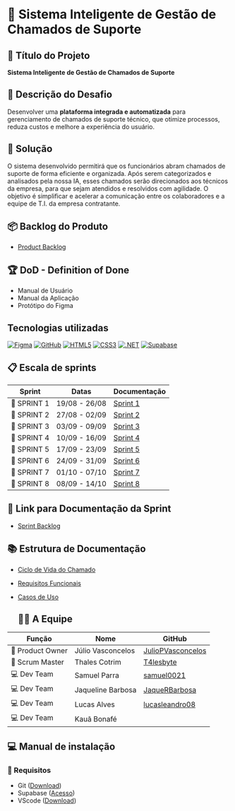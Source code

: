 # 📘 Sistema Inteligente de Gestão de Chamados de Suporte

## 🧾 Título do Projeto
**Sistema Inteligente de Gestão de Chamados de Suporte**

## 🎯 Descrição do Desafio
Desenvolver uma **plataforma integrada e automatizada** para gerenciamento de chamados de suporte técnico, que otimize processos, reduza custos e melhore a experiência do usuário.

## 🥇 Solução
O sistema desenvolvido permitirá que os funcionários abram chamados de suporte de forma eficiente e organizada. Após serem categorizados e analisados pela nossa IA, esses chamados serão direcionados aos técnicos da empresa, para que sejam atendidos e resolvidos com agilidade.
O objetivo é simplificar e acelerar a comunicação entre os colaboradores e a equipe de T.I. da empresa contratante.

## 📦 Backlog do Produto
- [Product Backlog](https://tar-stay-ec9.notion.site/Product-Backlog-1c25872c0a9281afa45cee6072936a2c?pvs=4)

## 🏆 DoD - Definition of Done
- Manual de Usuário
- Manual da Aplicação
- Protótipo do Figma

## Tecnologias utilizadas

[![Figma](https://img.shields.io/badge/Figma-F24E1E?style=for-the-badge&logo=figma&logoColor=white)](https://www.figma.com/)
[![GitHub](https://img.shields.io/badge/GitHub-181717?style=for-the-badge&logo=github&logoColor=white)](https://github.com/)
[![HTML5](https://img.shields.io/badge/HTML5-E34F26?style=for-the-badge&logo=html5&logoColor=white)](https://developer.mozilla.org/docs/Web/HTML)
[![CSS3](https://img.shields.io/badge/CSS3-1572B6?style=for-the-badge&logo=css3&logoColor=white)](https://developer.mozilla.org/docs/Web/CSS)
[![.NET](https://img.shields.io/badge/.NET-512BD4?style=for-the-badge&logo=dotnet&logoColor=white)](https://dotnet.microsoft.com/)
[![Supabase](https://img.shields.io/badge/Supabase-3ECF8E?style=for-the-badge&logo=supabase&logoColor=white)](https://supabase.com/)

## 📋 Escala de sprints
| Sprint   | Datas           | Documentação |
|----------|-----------------|--------------|
| 🔖 SPRINT 1 | 19/08 - 26/08 | [Sprint 1](https://github.com/lucasleandro08/Projeto-de-sistemas-orientado-a-objetos/issues/1) |
| 🔖 SPRINT 2 | 27/08 - 02/09 | [Sprint 2](https://github.com/lucasleandro08/Projeto-de-sistemas-orientado-a-objetos/issues/2) |
| 🔖 SPRINT 3 | 03/09 - 09/09 | [Sprint 3](https://github.com/lucasleandro08/Projeto-de-sistemas-orientado-a-objetos/issues/3) |
| 🔖 SPRINT 4 | 10/09 - 16/09 | [Sprint 4](https://github.com/lucasleandro08/Projeto-de-sistemas-orientado-a-objetos/issues/4) |
| 🔖 SPRINT 5 | 17/09 - 23/09 | [Sprint 5](https://github.com/lucasleandro08/Projeto-de-sistemas-orientado-a-objetos/issues/5) |
| 🔖 SPRINT 6 | 24/09 - 31/09 | [Sprint 6](https://github.com/lucasleandro08/Projeto-de-sistemas-orientado-a-objetos/issues/6) |
| 🔖 SPRINT 7 | 01/10 - 07/10 | [Sprint 7](https://github.com/lucasleandro08/Projeto-de-sistemas-orientado-a-objetos/issues/7) |
| 🔖 SPRINT 8 | 08/09 - 14/10 | [Sprint 8](https://github.com/lucasleandro08/Projeto-de-sistemas-orientado-a-objetos/issues/8) |

## 🔗 Link para Documentação da Sprint
- [Sprint Backlog](https://github.com/T4lesbyte/Sistec/blob/main/Sprint-Backlog.md)

## 📚 Estrutura de Documentação

- [Ciclo de Vida do Chamado](https://tar-stay-ec9.notion.site/Ciclo-de-Vida-de-um-Chamado-1c25872c0a9281bcb642ee620d554c95?pvs=)
- [Requisitos Funcionais](https://tar-stay-ec9.notion.site/Levantamento-de-Requisitos-Funcionais-PIM-III-1c25872c0a9281399f40f5e513e43048?pvs=4)
- [Casos de Uso](https://tar-stay-ec9.notion.site/Diagrama-de-Casos-de-Uso-1c25872c0a9281978842fd6060bd9144?pvs=4)

  ## 👨‍💻 A Equipe

| Função        | Nome              | GitHub                                    |
|---------------|-------------------|-------------------------------------------|
| 👑 Product Owner | Júlio Vasconcelos | [JulioPVasconcelos](https://github.com/JulioPVasconcelos) |
| 🧭 Scrum Master  | Thales Cotrim     | [T4lesbyte](https://github.com/T4lesbyte) |
| 💻 Dev Team      | Samuel Parra      | [samuel0021](https://github.com/samuel0021) |
| 💻 Dev Team      | Jaqueline Barbosa | [JaqueRBarbosa](https://github.com/JaqueRBarbosa) |
| 💻 Dev Team      | Lucas Alves       | [lucasleandro08](https://github.com/lucasleandro08) |
| 💻 Dev Team      | Kauã Bonafé       |  |

## 💻 Manual de instalação

### 🔧 Requisitos

- Git ([Download](https://git-scm.com/downloads))
- Supabase ([Acesso](https://supabase.com/database))
- VScode ([Download](https://code.visualstudio.com/download))


